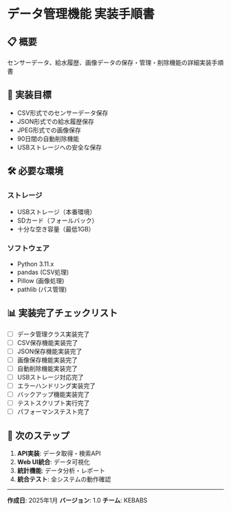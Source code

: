 # データ管理機能 実装手順書

## 📋 概要
センサーデータ、給水履歴、画像データの保存・管理・削除機能の詳細実装手順書

## 🎯 実装目標
- CSV形式でのセンサーデータ保存
- JSON形式での給水履歴保存
- JPEG形式での画像保存
- 90日間の自動削除機能
- USBストレージへの安全な保存

## 🛠️ 必要な環境

### ストレージ
- USBストレージ（本番環境）
- SDカード（フォールバック）
- 十分な空き容量（最低1GB）

### ソフトウェア
- Python 3.11.x
- pandas (CSV処理)
- Pillow (画像処理)
- pathlib (パス管理)

## 📊 実装完了チェックリスト

- [ ] データ管理クラス実装完了
- [ ] CSV保存機能実装完了
- [ ] JSON保存機能実装完了
- [ ] 画像保存機能実装完了
- [ ] 自動削除機能実装完了
- [ ] USBストレージ対応完了
- [ ] エラーハンドリング実装完了
- [ ] バックアップ機能実装完了
- [ ] テストスクリプト実行完了
- [ ] パフォーマンステスト完了

## 🎯 次のステップ

1. **API実装**: データ取得・検索API
2. **Web UI統合**: データ可視化
3. **統計機能**: データ分析・レポート
4. **統合テスト**: 全システムの動作確認

---

**作成日**: 2025年1月
**バージョン**: 1.0
**チーム**: KEBABS

